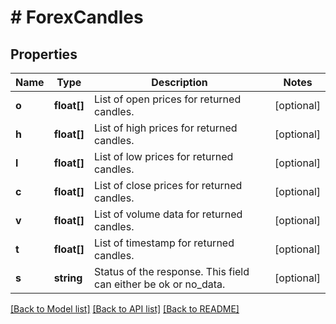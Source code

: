 # # ForexCandles

## Properties

Name | Type | Description | Notes
------------ | ------------- | ------------- | -------------
**o** | **float[]** | List of open prices for returned candles. | [optional] 
**h** | **float[]** | List of high prices for returned candles. | [optional] 
**l** | **float[]** | List of low prices for returned candles. | [optional] 
**c** | **float[]** | List of close prices for returned candles. | [optional] 
**v** | **float[]** | List of volume data for returned candles. | [optional] 
**t** | **float[]** | List of timestamp for returned candles. | [optional] 
**s** | **string** | Status of the response. This field can either be ok or no_data. | [optional] 

[[Back to Model list]](../../README.md#documentation-for-models) [[Back to API list]](../../README.md#documentation-for-api-endpoints) [[Back to README]](../../README.md)


